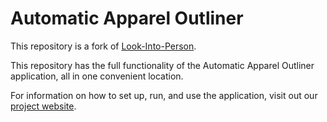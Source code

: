 # Automatic Apparel Outliner

This repository is a fork of [Look-Into-Person](https://github.com/foamliu/Look-Into-Person).

This repository has the full functionality of the Automatic Apparel Outliner application, all in one convenient location.

For information on how to set up, run, and use the application, visit out our [project website](https://dboggs0.github.io/AAOsite/).
